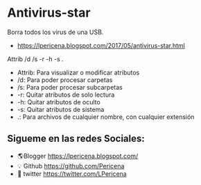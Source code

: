 # Antivirus-star
Borra todos los virus de una USB. 
- https://lpericena.blogspot.com/2017/05/antivirus-star.html

Attrib /d /s -r -h -s *.* 
* Attrib: Para visualizar o modificar atributos 
* /d: Para poder procesar carpetas 
* /s: Para poder procesar subcarpetas 
* -r: Quitar atributos de solo lectura 
* -h: Quitar atributos de oculto 
* -s: Quitar atributos de sistema 
* *.*: Para archivos de cualquier nombre, con cualquier extensión 

## Sigueme en las redes Sociales:
- 🌎Blogger          https://lpericena.blogspot.com/
- 💡 Github            https://github.com/Pericena
- 🐤 twitter             https://twitter.com/LPericena
